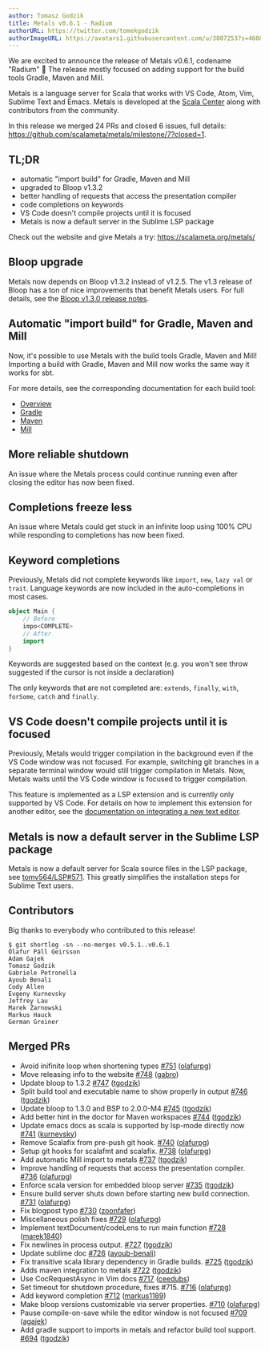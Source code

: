 ```yaml
---
author: Tomasz Godzik
title: Metals v0.6.1 - Radium
authorURL: https://twitter.com/tomekgodzik
authorImageURL: https://avatars1.githubusercontent.com/u/3807253?s=460&v=4
---
```


We are excited to announce the release of Metals v0.6.1, codename "Radium" 🎉
The release mostly focused on adding support for the build tools Gradle, Maven
and Mill.

Metals is a language server for Scala that works with VS Code, Atom, Vim,
Sublime Text and Emacs. Metals is developed at the
[Scala Center](https://scala.epfl.ch/) along with contributors from the
community.

In this release we merged 24 PRs and closed 6 issues, full details:
https://github.com/scalameta/metals/milestone/7?closed=1.

## TL;DR

- automatic "import build" for Gradle, Maven and Mill
- upgraded to Bloop v1.3.2
- better handling of requests that access the presentation compiler
- code completions on keywords
- VS Code doesn't compile projects until it is focused
- Metals is now a default server in the Sublime LSP package

Check out the website and give Metals a try: https://scalameta.org/metals/

## Bloop upgrade

Metals now depends on Bloop v1.3.2 instead of v1.2.5. The v1.3 release of Bloop
has a ton of nice improvements that benefit Metals users. For full details, see
the
[Bloop v1.3.0 release notes](https://github.com/scalacenter/bloop/releases/tag/v1.3.0).

## Automatic "import build" for Gradle, Maven and Mill

Now, it's possible to use Metals with the build tools Gradle, Maven and Mill!
Importing a build with Gradle, Maven and Mill now works the same way it works
for sbt.

For more details, see the corresponding documentation for each build tool:

- [Overview](http://scalameta.org/metals/docs/build-tools/overview.html)
- [Gradle](http://scalameta.org/metals/docs/build-tools/gradle.html)
- [Maven](http://scalameta.org/metals/docs/build-tools/maven.html)
- [Mill](http://scalameta.org/metals/docs/build-tools/mill.html)

## More reliable shutdown

An issue where the Metals process could continue running even after closing the
editor has now been fixed.

## Completions freeze less

An issue where Metals could get stuck in an infinite loop using 100% CPU while
responding to completions has now been fixed.

## Keyword completions

Previously, Metals did not complete keywords like `import`, `new`, `lazy val` or
`trait`. Language keywords are now included in the auto-completions in most
cases.

```scala
object Main {
    // Before
    impo<COMPLETE>
    // After
    import
}
```

Keywords are suggested based on the context (e.g. you won't see throw suggested
if the cursor is not inside a declaration)

The only keywords that are not completed are: `extends`, `finally`, `with`,
`forSome`, `catch` and `finally`.

## VS Code doesn't compile projects until it is focused

Previously, Metals would trigger compilation in the background even if the VS
Code window was not focused. For example, switching git branches in a separate
terminal window would still trigger compilation in Metals. Now, Metals waits
until the VS Code window is focused to trigger compilation.

This feature is implemented as a LSP extension and is currently only supported
by VS Code. For details on how to implement this extension for another editor,
see the
[documentation on integrating a new text editor](http://scalameta.org/metals/docs/integrations/new-editor#metals-windowstatedidchange).

## Metals is now a default server in the Sublime LSP package

Metals is now a default server for Scala source files in the LSP package, see
[tomv564/LSP#571](https://github.com/tomv564/LSP/pull/571). This greatly
simplifies the installation steps for Sublime Text users.

## Contributors

Big thanks to everybody who contributed to this release!

```
$ git shortlog -sn --no-merges v0.5.1..v0.6.1
Ólafur Páll Geirsson
Adam Gajek
Tomasz Godzik
Gabriele Petronella
Ayoub Benali
Cody Allen
Evgeny Kurnevsky
Jeffrey Lau
Marek Żarnowski
Markus Hauck
German Greiner
```

## Merged PRs

- Avoid inifinite loop when shortening types
  [\#751](https://github.com/scalameta/metals/pull/751)
  ([olafurpg](https://github.com/olafurpg))
- Move releasing info to the website
  [\#748](https://github.com/scalameta/metals/pull/748)
  ([gabro](https://github.com/gabro))
- Update bloop to 1.3.2 [\#747](https://github.com/scalameta/metals/pull/747)
  ([tgodzik](https://github.com/tgodzik))
- Split build tool and executable name to show properly in output
  [\#746](https://github.com/scalameta/metals/pull/746)
  ([tgodzik](https://github.com/tgodzik))
- Update bloop to 1.3.0 and BSP to 2.0.0-M4
  [\#745](https://github.com/scalameta/metals/pull/745)
  ([tgodzik](https://github.com/tgodzik))
- Add better hint in the doctor for Maven workspaces
  [\#744](https://github.com/scalameta/metals/pull/744)
  ([tgodzik](https://github.com/tgodzik))
- Update emacs docs as scala is supported by lsp-mode directly now
  [\#741](https://github.com/scalameta/metals/pull/741)
  ([kurnevsky](https://github.com/kurnevsky))
- Remove Scalafix from pre-push git hook.
  [\#740](https://github.com/scalameta/metals/pull/740)
  ([olafurpg](https://github.com/olafurpg))
- Setup git hooks for scalafmt and scalafix.
  [\#738](https://github.com/scalameta/metals/pull/738)
  ([olafurpg](https://github.com/olafurpg))
- Add automatic Mill import to metals
  [\#737](https://github.com/scalameta/metals/pull/737)
  ([tgodzik](https://github.com/tgodzik))
- Improve handling of requests that access the presentation compiler.
  [\#736](https://github.com/scalameta/metals/pull/736)
  ([olafurpg](https://github.com/olafurpg))
- Enforce scala version for embedded bloop server
  [\#735](https://github.com/scalameta/metals/pull/735)
  ([tgodzik](https://github.com/tgodzik))
- Ensure build server shuts down before starting new build connection.
  [\#731](https://github.com/scalameta/metals/pull/731)
  ([olafurpg](https://github.com/olafurpg))
- Fix blogpost typo [\#730](https://github.com/scalameta/metals/pull/730)
  ([zoonfafer](https://github.com/zoonfafer))
- Miscellaneous polish fixes
  [\#729](https://github.com/scalameta/metals/pull/729)
  ([olafurpg](https://github.com/olafurpg))
- Implement textDocument/codeLens to run main function
  [\#728](https://github.com/scalameta/metals/pull/728)
  ([marek1840](https://github.com/marek1840))
- Fix newlines in process output.
  [\#727](https://github.com/scalameta/metals/pull/727)
  ([tgodzik](https://github.com/tgodzik))
- Update sublime doc [\#726](https://github.com/scalameta/metals/pull/726)
  ([ayoub-benali](https://github.com/ayoub-benali))
- Fix transitive scala library dependency in Gradle builds.
  [\#725](https://github.com/scalameta/metals/pull/725)
  ([tgodzik](https://github.com/tgodzik))
- Adds maven integration to metals
  [\#722](https://github.com/scalameta/metals/pull/722)
  ([tgodzik](https://github.com/tgodzik))
- Use CocRequestAsync in Vim docs
  [\#717](https://github.com/scalameta/metals/pull/717)
  ([ceedubs](https://github.com/ceedubs))
- Set timeout for shutdown procedure, fixes \#715.
  [\#716](https://github.com/scalameta/metals/pull/716)
  ([olafurpg](https://github.com/olafurpg))
- Add keyword completion [\#712](https://github.com/scalameta/metals/pull/712)
  ([markus1189](https://github.com/markus1189))
- Make bloop versions customizable via server properties.
  [\#710](https://github.com/scalameta/metals/pull/710)
  ([olafurpg](https://github.com/olafurpg))
- Pause compile-on-save while the editor window is not focused
  [\#709](https://github.com/scalameta/metals/pull/709)
  ([agajek](https://github.com/agajek))
- Add gradle support to imports in metals and refactor build tool support.
  [\#694](https://github.com/scalameta/metals/pull/694)
  ([tgodzik](https://github.com/tgodzik))
